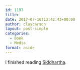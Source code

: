 ```yaml
---
id: 1197
title: 
date: 2017-07-10T13:42:43+00:00
author: claycarson
layout: post-simple
categories: 
  - Book
  - Media
format: aside
---
```

I finished reading [Siddhartha](https://www.amazon.com/gp/product/0553208845/ref=as_li_tl?ie=UTF8&camp=1789&creative=9325&creativeASIN=0553208845&linkCode=as2&tag=claycarson0c-20&linkId=555f8de611b2c117f65f1f6c787cb95a).<!--more-->